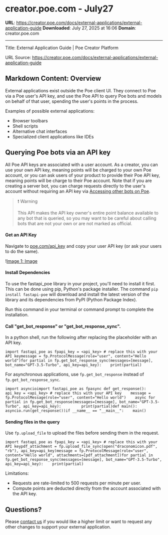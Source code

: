 # creator.poe.com - July27
**URL**: https://creator.poe.com/docs/external-applications/external-application-guide
**Downloaded**: July 27, 2025 at 16:06
**Domain**: creator.poe.com

---

Title: External Application Guide | Poe Creator Platform

URL Source: https://creator.poe.com/docs/external-applications/external-application-guide

Markdown Content:
Overview
--------

External applications exist outside the Poe client UI. They connect to Poe via a Poe user's API key, and use the Poe API to query Poe bots and models on behalf of that user, spending the user's points in the process.

Examples of possible external applications:

*   Browser toolbars
*   Shell scripts
*   Alternative chat interfaces
*   Specialized client applications like IDEs

Querying Poe bots via an API key
--------------------------------

All Poe API keys are associated with a user account. As a creator, you can use your own API key, meaning points will be charged to your own Poe account, or you can ask users of your product to provide their Poe API key, meaning points will be charge to their Poe account. Note that if you are creating a server bot, you can charge requests directly to the user's account without requiring an API key via [Accessing other bots on Poe](https://creator.poe.com/docs/server-bots/accessing-other-bots-on-poe).

> ❗️ Warning
> 
> 
> This API makes the API key owner's entire point balance available to any bot that is queried, so you may want to be careful about calling bots that are not your own or are not marked as official.

#### Get an API Key

Navigate to [poe.com/api_key](https://poe.com/api_key) and copy your user API key (or ask your users to do the same).

\![Image 1: Image](https://files.readme.io/2b74562b026bc968fe54d746148458d34537899901fe4b9fb223e956d2a1d68b-Poe_API_Key_2025-04-03_at_4.06.13_PM.jpg)

#### Install Dependencies

To use the fastapi_poe library in your project, you'll need to install it first. This can be done using pip, Python's package installer. The command `pip install fastapi-poe` will download and install the latest version of the library and its dependencies from PyPI (Python Package Index).

Run this command in your terminal or command prompt to complete the installation.

#### Call "get_bot_response" or "get_bot_response_sync".

In a python shell, run the following after replacing the placeholder with an API key.

`import fastapi_poe as fpapi_key = <api_key> # replace this with your API keymessage = fp.ProtocolMessage(role="user", content="Hello world")for partial in fp.get_bot_response_sync(messages=[message], bot_name="GPT-3.5-Turbo", api_key=api_key):    print(partial)`

For asynchronous applications, use `fp.get_bot_response` instead of `fp.get_bot_response_sync`.

`import asyncioimport fastapi_poe as fpasync def get_response():    api_key = <api_key> # replace this with your API key    message = fp.ProtocolMessage(role="user", content="Hello world")    async for partial in fp.get_bot_response(messages=[message], bot_name="GPT-3.5-Turbo", api_key=api_key):         print(partial)def main():    asyncio.run(get_response())if __name__ == "__main__":    main()`

#### Sending files in the query

Use `fp.upload_file` to upload the files before sending them in the request.

`import fastapi_poe as fpapi_key = <api_key> # replace this with your API keypdf_attachment = fp.upload_file_sync(open("draconomicon.pdf", "rb"), api_key=api_key)message = fp.ProtocolMessage(role="user", content="Hello world", attachments=[pdf_attachment])for partial in fp.get_bot_response_sync(messages=[message], bot_name="GPT-3.5-Turbo", api_key=api_key):    print(partial)`

Limitations:

*   Requests are rate-limited to 500 requests per minute per user.
*   Compute points are deducted directly from the account associated with the API key.

Questions?
----------

Please [contact us](https://creator.poe.com/docs/resources/how-to-contact-us) if you would like a higher limit or want to request any other changes to support your external application.
